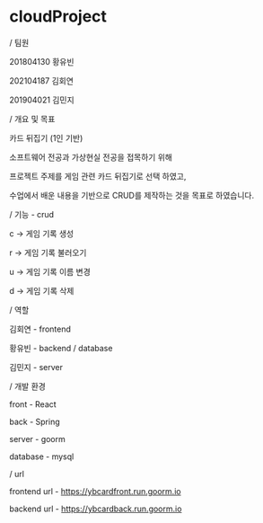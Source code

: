 # cloudProject

/ 팀원

201804130 황유빈

202104187 김회연

201904021 김민지

/ 개요 및 목표

카드 뒤집기 (1인 기반)

소프트웨어 전공과 가상현실 전공을 접목하기 위해 

프로젝트 주제를 게임 관련 카드 뒤집기로 선택 하였고, 

수업에서 배운 내용을 기반으로 CRUD를 제작하는 것을 목표로 하였습니다.

/ 기능 - crud

c -> 게임 기록 생성

r -> 게임 기록 불러오기

u -> 게임 기록 이름 변경

d -> 게임 기록 삭제

/ 역할

김회연 - frontend 

황유빈 - backend / database

김민지 - server

/ 개발 환경

front - React

back - Spring

server - goorm

database - mysql

/ url

frontend url - https://ybcardfront.run.goorm.io

backend url - https://ybcardback.run.goorm.io 
